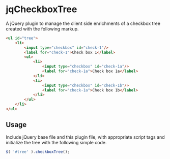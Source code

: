 # jqCheckboxTree #

A jQuery plugin to manage the client side enrichments of a checkbox tree created with the following markup.

``` html
<ul id="tree">
    <li>
        <input type="checkbox" id="check-1"/>
        <label for="check-1">Check box 1</label>
        <ul>
            <li>
                <input type="checkbox" id="check-1a"/>
                <label for="check-1a">Check box 1a</label>
            </li>
            <li>
                <input type="checkbox" id="check-1b"/>
                <label for="check-1a">Check box 1b</label>
            </li>
        </ul>
    </li>
</ul>
```

## Usage ## 

Include jQuery base file and this plugin file, with appropriate script tags and initialize the tree with the following simple code.

``` js
$( '#tree' ).checkboxTree();
```

